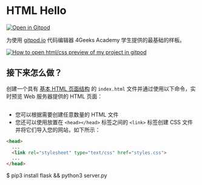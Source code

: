 # HTML Hello

[![Open in Gitpod](https://gitpod.io/button/open-in-gitpod.svg)](https://gitpod.io#https://github.com/4GeeksAcademy/html-hello.git)

为使用 [gitpod.io](gitpod.io) 代码编辑器 4Geeks Academy 学生提供的最基础的样板。

[![How to open html/css preview of my project in gitpod](https://github.com/4GeeksAcademy/Templates-Boilerplates/blob/master/assets/hello-html-intro.png?raw=true)](https://youtu.be/dfbDCMu_p-0)

## 接下来怎么做？

创建一个具有 [基本 HTML 页面结构](http://content.breatheco.de/lesson/what-is-html-learn-html#page-structure) 的 `index.html` 文件并通过使用以下命令，实时预览 Web 服务器提供的 HTML 页面：

```sh

```

- 您可以根据需要创建任意数量的 HTML 文件
- 您还可以使用放置在 `<head></head>` 标签之间的 `<link>` 标签创建 CSS 文件并将它们导入您的网站，如下所示：

```html
<head>
  ...
  <link rel="stylesheet" type="text/css" href="styles.css">
  ...
</head>
```
$ pip3 install flask && python3 server.py